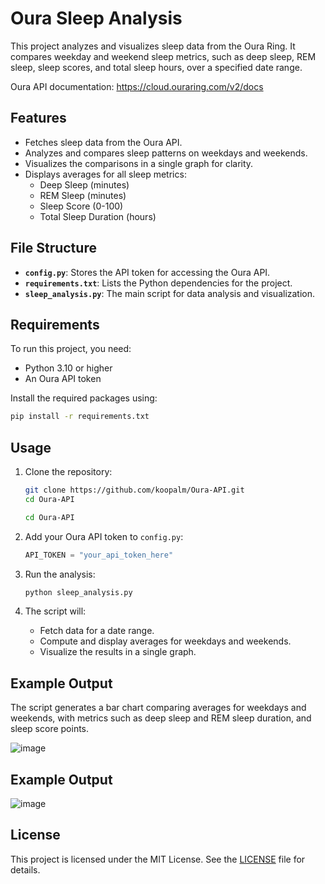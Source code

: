 # Oura Sleep Analysis

This project analyzes and visualizes sleep data from the Oura Ring. It compares weekday and weekend sleep metrics, such as deep sleep, REM sleep, sleep scores, and total sleep hours, over a specified date range.

Oura API documentation: https://cloud.ouraring.com/v2/docs

## Features

- Fetches sleep data from the Oura API.
- Analyzes and compares sleep patterns on weekdays and weekends.
- Visualizes the comparisons in a single graph for clarity.
- Displays averages for all sleep metrics:
  - Deep Sleep (minutes)
  - REM Sleep (minutes)
  - Sleep Score (0-100)
  - Total Sleep Duration (hours)

## File Structure

- **`config.py`**: Stores the API token for accessing the Oura API.
- **`requirements.txt`**: Lists the Python dependencies for the project.
- **`sleep_analysis.py`**: The main script for data analysis and visualization.

## Requirements

To run this project, you need:

- Python 3.10 or higher
- An Oura API token

Install the required packages using:

```bash
pip install -r requirements.txt
```

## Usage

1. Clone the repository:
   ```bash
   git clone https://github.com/koopalm/Oura-API.git
   cd Oura-API
   ```
   
   ```bash
   cd Oura-API
   ```

2. Add your Oura API token to `config.py`:
   ```python
   API_TOKEN = "your_api_token_here"
   ```

3. Run the analysis:
   ```bash
   python sleep_analysis.py
   ```

4. The script will:
   - Fetch data for a date range.
   - Compute and display averages for weekdays and weekends.
   - Visualize the results in a single graph.

## Example Output

The script generates a bar chart comparing averages for weekdays and weekends, with metrics such as deep sleep and REM sleep duration, and sleep score points.

![image](https://github.com/user-attachments/assets/ae439c90-c5f3-4a87-9942-0111c7a87761)

## Example Output 

![image](https://github.com/user-attachments/assets/19804e0d-e5fe-40c9-b117-5e03e04dd1ba)



## License

This project is licensed under the MIT License. See the [LICENSE](LICENSE) file for details.
